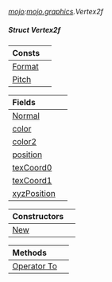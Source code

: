 _[mojo](../../modules/mojo/mojo-module.md):[mojo.graphics](../../modules/mojo/mojo-graphics.md).Vertex2f_
##### Struct Vertex2f

| Consts | |
|:---|:---|
| [Format](mojo-graphics-vertex2f-format.md) |  |
| [Pitch](mojo-graphics-vertex2f-pitch.md) |  |

| Fields | |
|:---|:---|
| [Normal](mojo-graphics-vertex2f-normal.md) |  |
| [color](mojo-graphics-vertex2f-color.md) |  |
| [color2](mojo-graphics-vertex2f-color2.md) |  |
| [position](mojo-graphics-vertex2f-position.md) |  |
| [texCoord0](mojo-graphics-vertex2f-texcoord0.md) |  |
| [texCoord1](mojo-graphics-vertex2f-texcoord1.md) |  |
| [xyzPosition](mojo-graphics-vertex2f-xyzposition.md) |  |

| Constructors | |
|:---|:---|
| [New](mojo-graphics-vertex2f-new.md) |  |

| Methods | |
|:---|:---|
| [Operator To](mojo-graphics-vertex2f-to.md) |  |
